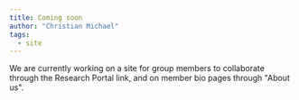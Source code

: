 ```yaml
---
title: Coming soon
author: "Christian Michael"
tags:
  - site
---
```

We are currently working on a site for group members to collaborate through the Research Portal link, and on member bio pages through "About us".

